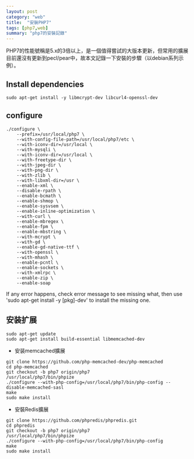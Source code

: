 ```yaml
---
layout: post
category: "web"
title:  "安裝PHP7"
tags: [php7,web]
summary: "php7的安裝記錄"
---
```

PHP7的性能號稱是5.x的3倍以上，是一個值得嘗試的大版本更新，但常用的擴展目前還沒有更新到pecl/pear中，故本文記錄一下安裝的步驟（以debian系列示例）。

## **Install dependencies**
``` shell
sudo apt-get install -y libmcrypt-dev libcurl4-openssl-dev
```

## **configure**
```shell
./configure \
    --prefix=/usr/local/php7 \
    --with-config-file-path=/usr/local/php7/etc \
    --with-iconv-dir=/usr/local \
    --with-mysqli \
    --with-iconv-dir=/usr/local \
    --with-freetype-dir \
    --with-jpeg-dir \
    --with-png-dir \
    --with-zlib \
    --with-libxml-dir=/usr \
    --enable-xml \
    --disable-rpath \
    --enable-bcmath \
    --enable-shmop \
    --enable-sysvsem \
    --enable-inline-optimization \
    --with-curl \
    --enable-mbregex \
    --enable-fpm \
    --enable-mbstring \
    --with-mcrypt \
    --with-gd \
    --enable-gd-native-ttf \
    --with-openssl \
    --with-mhash \
    --enable-pcntl \
    --enable-sockets \
    --with-xmlrpc \
    --enable-zip \
    --enable-soap
```

If any error happens, check error message to see missing what, then use 'sudo apt-get install -y [pkg]-dev' to install the missing one.

## **安装扩展**
```shell
sudo apt-get update
sudo apt-get install build-essential libmemcached-dev
```

- 安装memcached擴展

```
git clone https://github.com/php-memcached-dev/php-memcached 
cd php-memcached
git checkout -b php7 origin/php7
/usr/local/php7/bin/phpize
./configure --with-php-config=/usr/local/php7/bin/php-config --disable-memcached-sasl
make
sudo make install
```

- 安裝Redis擴展

```
git clone https://github.com/phpredis/phpredis.git
cd phpredis
git checkout -b php7 origin/php7
/usr/local/php7/bin/phpize
./configure --with-php-config=/usr/local/php7/bin/php-config
make
sudo make install
```





